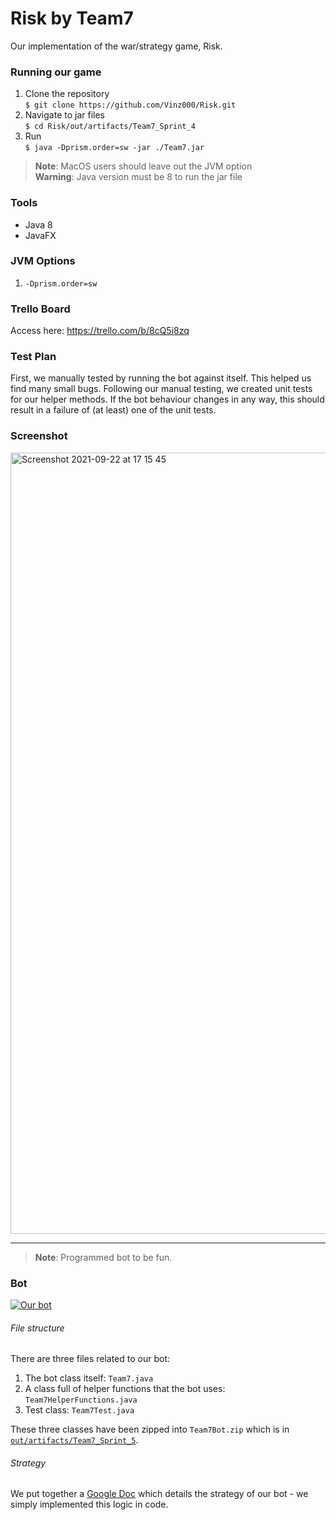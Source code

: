 # Risk by Team7

Our implementation of the war/strategy game, Risk.

### Running our game

1. Clone the repository  
`$ git clone https://github.com/Vinz000/Risk.git`
2. Navigate to jar files  
`$ cd Risk/out/artifacts/Team7_Sprint_4`
4. Run  
`$ java -Dprism.order=sw -jar ./Team7.jar`

> **Note**: MacOS users should leave out the JVM option  
> **Warning**: Java version must be 8 to run the jar file

### Tools

- Java 8
- JavaFX

### JVM Options

1. `-Dprism.order=sw`

### Trello Board
Access here: https://trello.com/b/8cQ5i8zq

### Test Plan
First, we manually tested by running the bot against itself. This helped us find many small bugs. 
Following our manual testing, we created unit tests for our helper methods. If the bot behaviour changes
in any way, this should result in a failure of (at least) one of the unit tests.

### Screenshot  
<img width="1250" alt="Screenshot 2021-09-22 at 17 15 45" src="https://user-images.githubusercontent.com/77804716/134382217-2613dea8-99e7-4c65-95a4-f5d005858e1f.png">

<hr />   

> **Note**: Programmed bot to be fun.

### Bot
[<img src="https://nerdist.com/wp-content/uploads/2020/07/maxresdefault.jpg" alt="Our bot" />](a "Our bot")

###### File structure
There are three files related to our bot:

1. The bot class itself: `Team7.java`
2. A class full of helper functions that the bot uses: `Team7HelperFunctions.java`
3. Test class: `Team7Test.java`

These three classes have been zipped into `Team7Bot.zip` which is in [`out/artifacts/Team7_Sprint_5`](https://github.com/UCD-COMP20050/Team7/tree/build/sprint-five/out/artifacts/Team7_Sprint_5).

###### Strategy
We put together a [Google Doc](https://docs.google.com/document/d/1V_Xft5sh-KlkORygbpsXae7RZDSRUVW2e5sFA8_75_o/edit?usp=sharing) which details the strategy of our bot - we simply implemented this logic in code.
